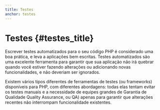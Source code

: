```yaml
---
title: Testes
anchor: testes
---
```


# Testes {#testes_title}

Escrever testes automatizados para o seu código PHP é considerado uma boa prática, e leva a aplicações bem escritas.
Testes automatizados são uma excelente ferramenta para garantir que sua aplicação não irá quebrar quando você estiver
fazendo alterações ou adicionando novas funcionalidades, e não deveriam ser ignorados.

Existem vários tipos diferentes de ferramentas de testes (ou frameworks) disponíveis para PHP, com diferentes
abordagens: todas elas tentam evitar os testes manuais e a necessidade de equipes grandes de Garantia de Qualidade 
Quality Assurance, ou QA) apenas para garantir que alterações recentes não interrompam funcionalidade existentes.
